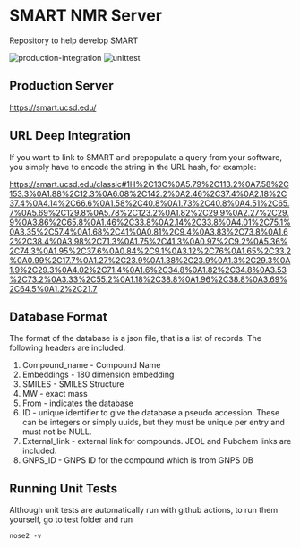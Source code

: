 # SMART NMR Server

Repository to help develop SMART 

![production-integration](https://github.com/mwang87/SMART_NMR/workflows/production-integration/badge.svg)
![unittest](https://github.com/mwang87/SMART_NMR/workflows/unittest/badge.svg)


## Production Server 

https://smart.ucsd.edu/

## URL Deep Integration

If you want to link to SMART and prepopulate a query from your software, you simply have to encode the string in the URL hash, for example:

https://smart.ucsd.edu/classic#1H%2C13C%0A5.79%2C113.2%0A7.58%2C153.3%0A1.88%2C12.3%0A6.08%2C142.2%0A2.46%2C37.4%0A2.18%2C37.4%0A4.14%2C66.6%0A1.58%2C40.8%0A1.73%2C40.8%0A4.51%2C65.7%0A5.69%2C129.8%0A5.78%2C123.2%0A1.82%2C29.9%0A2.27%2C29.9%0A3.86%2C65.8%0A1.46%2C33.8%0A2.14%2C33.8%0A4.01%2C75.1%0A3.35%2C57.4%0A1.68%2C41%0A0.81%2C9.4%0A3.83%2C73.8%0A1.62%2C38.4%0A3.98%2C71.3%0A1.75%2C41.3%0A0.97%2C9.2%0A5.36%2C74.3%0A1.95%2C37.6%0A0.84%2C9.1%0A3.12%2C76%0A1.65%2C33.2%0A0.99%2C17.7%0A1.27%2C23.9%0A1.38%2C23.9%0A1.3%2C29.3%0A1.9%2C29.3%0A4.02%2C71.4%0A1.6%2C34.8%0A1.82%2C34.8%0A3.53%2C73.2%0A3.33%2C55.2%0A1.18%2C38.8%0A1.96%2C38.8%0A3.69%2C64.5%0A1.2%2C21.7

## Database Format

The format of the database is a json file, that is a list of records. The following headers are included. 

1. Compound_name - Compound Name
1. Embeddings - 180 dimension embedding
1. SMILES - SMILES Structure
1. MW - exact mass
1. From - indicates the database
1. ID - unique identifier to give the database a pseudo accession. These can be integers or simply uuids, but they must be unique per entry and must not be NULL. 
1. External_link - external link for compounds. JEOL and Pubchem links are included.
1. GNPS_ID - GNPS ID for the compound which is from GNPS DB

## Running Unit Tests

Although unit tests are automatically run with github actions, to run them yourself, go to test folder and run

```
nose2 -v
```
